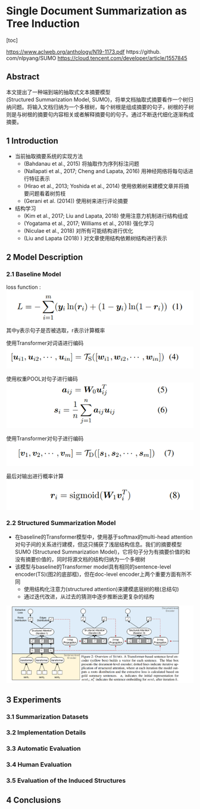 # Single Document Summarization as Tree Induction
[toc]

https://www.aclweb.org/anthology/N19-1173.pdf
https://github. com/nlpyang/SUMO
https://cloud.tencent.com/developer/article/1557845

## Abstract
本文提出了一种端到端的抽取式文本摘要模型(Structured Summarization Model, SUMO)，将单文档抽取式摘要看作一个树归纳问题。将输入文档归纳为一个多根树，每个树根是组成摘要的句子，树根的子树则是与树根的摘要句内容相关或者解释摘要句的句子。通过不断迭代细化逐渐构成摘要。

## 1 Introduction
- 当前抽取摘要系统的实现方法
    -  (Bahdanau et al., 2015) 将抽取作为序列标注问题
    -  (Nallapati et al., 2017; Cheng and Lapata, 2016) 用神经网络将每句话进行特征表示
    - (Hirao et al., 2013; Yoshida et al., 2014) 使用依赖树来建模文章并将摘要问题看着树剪枝
    - (Gerani et al. (2014)) 使用树来进行评论摘要
- 结构学习
    - (Kim et al., 2017; Liu and Lapata, 2018) 使用注意力机制进行结构组成
    - (Yogatama et al., 2017; Williams et al., 2018) 强化学习
    - (Niculae et al., 2018) 对所有可能结构进行优化
    - (Liu and Lapata (2018) ) 对文章使用结构依赖树结构进行表示

## 2 Model Description
### 2.1 Baseline Model
 loss function
 : ![](../../images/d0001/212004341522301.png)其中y表示句子是否被选取，r表示计算概率

使用Transformer对词语进行编码
![](../../images/d0001/392004381522301.png)

使用权重POOL对句子进行编码
![](../../images/d0001/232004391522301.png)

使用Transformer对句子进行编码
![](../../images/d0001/092004401522301.png)

最后对输出进行概率计算
![](../../images/d0001/122004411522301.png)

### 2.2 Structured Summarization Model
- 在baseline的Transformer模型中，使用基于softmax的multi-head attention对句子间的关系进行建模，但这只捕获了浅层结构信息。我们的摘要模型SUMO (Structured Summarization Model)，它将句子分为有摘要价值的和没有摘要价值的，同时将源文档的结构归纳为一个多根树
- 该模型与baseline的Transformer model具有相同的sentence-level encoder(TS)(图2的底部框)，但在doc-level encoder上两个重要方面有所不同
    - 使用结构化注意力(structured attention)来建模底层树的根(总结句)
    - 通过迭代改进，从过去的猜测中逐步推断出更复杂的结构

![](../../images/d0001/472004451522301.png)

## 3 Experiments

### 3.1 Summarization Datasets

### 3.2 Implementation Details

### 3.3 Automatic Evaluation

### 3.4 Human Evaluation

### 3.5 Evaluation of the Induced Structures

## 4 Conclusions
